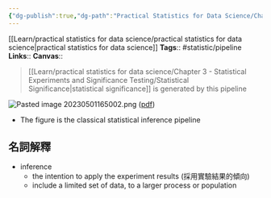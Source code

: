 ```yaml
---
{"dg-publish":true,"dg-path":"Practical Statistics for Data Science/Chapter 3 - Statistical Experiments and Significance Testing/Classical Statistical Inference Pipeline.md","permalink":"/practical-statistics-for-data-science/chapter-3-statistical-experiments-and-significance-testing/classical-statistical-inference-pipeline/","hide":true}
---
```



[[Learn/practical statistics for data science/practical statistics for data science\|practical statistics for data science]]
**Tags**:: #statistic/pipeline 
**Links**:: 
**Canvas**:: 

> [[Learn/practical statistics for data science/Chapter 3 - Statistical Experiments and Significance Testing/Statistical Significance\|statistical significance]] is generated by this pipeline

![Pasted image 20230501165002.png](/img/user/@attachments/Pasted%20image%2020230501165002.png)
([pdf](zotero://open-pdf/library/items/XC4XLTB4?page=105&annotation=NA9WAEH9))  
- The figure is the classical statistical inference pipeline

## 名詞解釋
- inference
	- the intention to apply the experiment results (採用實驗結果的傾向)
	- include a limited set of data, to a larger process or population

